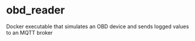 # obd_reader
Docker executable that simulates an OBD device and sends logged values to an MQTT broker
